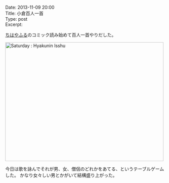 Date: 2013-11-09 20:00  
Title: 小倉百人一首  
Type: post  
Excerpt:   

[ちはやふる](https://ja.wikipedia.org/wiki/%E3%81%A1%E3%81%AF%E3%82%84%E3%81%B5%E3%82%8B)のコミック読み始めて百人一首やりだした。

<a href="http://www.flickr.com/photos/hdknr/10789777476/" title="Saturday : Hyakunin Isshu by hidelafoglia, on Flickr"><img src="https://farm4.staticflickr.com/3818/10789777476_32a86e8cda.jpg" width="500" height="375" alt="Saturday : Hyakunin Isshu"></a>

今日は歌を詠んでそれが男、女、僧侶のどれかをあてる、というテーブルゲームした。
かなり女々しい男とかがいて結構盛り上がった。
